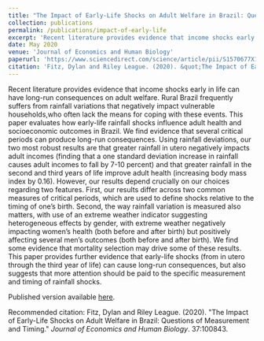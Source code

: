 ```yaml
---
title: "The Impact of Early-Life Shocks on Adult Welfare in Brazil: Questions of Measurement and Timing"
collection: publications
permalink: /publications/impact-of-early-life
excerpt: 'Recent literature provides evidence that income shocks early in life can have long-run consequences on adult welfare. Rural Brazil frequently suffers from rainfall variations that negatively impact vulnerable households,who often lack the means for coping with these events.  This paper evaluates how early-life rainfall shocks influence adult health and socioeconomic outcomes in Brazil. We find evidence that several critical periods can produce long-run consequences. Using rainfall deviations, our two most robust results are that greater rainfall in utero negatively impacts adult incomes (finding that a one standard deviation increase in rainfall causes adult incomes to fall by 7-10 percent) and that greater rainfall in the second and third years of life improve adult health (increasing body mass index by 0.16). However, our results depend crucially on our choices regarding two features. First, our results differ across two common measures of critical periods, which are used to define shocks relative to the timing of one’s birth. Second, the way rainfall variation is measured also matters, with use of an extreme weather indicator suggesting heterogeneous effects by gender, with extreme weather negatively impacting women’s health (both before and after birth) but positively affecting several men’s outcomes (both before and after birth). We find some evidence that mortality selection may drive some of these results. This paper provides further evidence that early-life shocks (from in utero through the third year of life) can cause long-run consequences, but also suggests that more attention should be paid to the specific measurement and timing of rainfall shocks.'
date: May 2020
venue: 'Journal of Economics and Human Biology'
paperurl: 'https://www.sciencedirect.com/science/article/pii/S1570677X19301807'
citation: 'Fitz, Dylan and Riley League. (2020). &quot;The Impact of Early-Life Shocks on Adult Welfare in Brazil: Questions of Measurement and Timing.&quot; <i>Journal of Economics and Human Biology</i>. 37:100843.'
---
```


Recent literature provides evidence that income shocks early in life can have long-run consequences on adult welfare. Rural Brazil frequently suffers from rainfall variations that negatively impact vulnerable households,who often lack the means for coping with these events.  This paper evaluates how early-life rainfall shocks influence adult health and socioeconomic outcomes in Brazil. We find evidence that several critical periods can produce long-run consequences. Using rainfall deviations, our two most robust results are that greater rainfall in utero negatively impacts adult incomes (finding that a one standard deviation increase in rainfall causes adult incomes to fall by 7-10 percent) and that greater rainfall in the second and third years of life improve adult health (increasing body mass index by 0.16). However, our results depend crucially on our choices regarding two features. First, our results differ across two common measures of critical periods, which are used to define shocks relative to the timing of one’s birth. Second, the way rainfall variation is measured also matters, with use of an extreme weather indicator suggesting heterogeneous effects by gender, with extreme weather negatively impacting women’s health (both before and after birth) but positively affecting several men’s outcomes (both before and after birth). We find some evidence that mortality selection may drive some of these results. This paper provides further evidence that early-life shocks (from in utero through the third year of life) can cause long-run consequences, but also suggests that more attention should be paid to the specific measurement and timing of rainfall shocks.

Published version available [here](https://www.sciencedirect.com/science/article/pii/S1570677X19301807).

Recommended citation: Fitz, Dylan and Riley League. (2020). &quot;The Impact of Early-Life Shocks on Adult Welfare in Brazil: Questions of Measurement and Timing.&quot; <i>Journal of Economics and Human Biology</i>. 37:100843.

